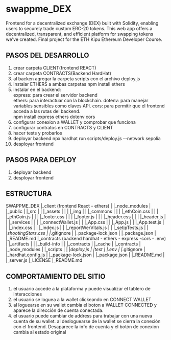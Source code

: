 # swappme_DEX
Frontend for a decentralized exchange (DEX) built with Solidity, enabling users to securely trade custom ERC-20 tokens. This web app offers a decentralized, transparent, and efficient platform for swapping tokens we've created. Final project for the ETH Kipu Ethereum Developer Course.

## PASOS DEL DESARROLLO
1. crear carpeta CLIENT(frontend REACT) 
2. crear carpeta CONTRACTS(Backend HardHat) 
3. al backen agregar la carpeta scripts con el archivo deploy.js
4. instalar ETHERS a ambas carpetas 
    npm install ethers
5. instalar en el backend:  
    express: para crear el servidor backend  
    ethers: para interactuar con la blockchain.
    dotenv: para manejar variables sensibles como claves API.
    cors: para permitir que el frontend acceda a las rutas del backend.      
        npm install express ethers dotenv cors
6. configurar conexion a WALLET y comprobar que funciona
7. configurar contratos en CONTRACTS y CLIENT
8. hacer tests y probarlos
9. deployar backend
    npx hardhat run scripts/deploy.js --network sepolia
10. desployar frontend

## PASOS PARA DEPLOY
1. deployar backend
2. desployar frontend

## ESTRUCTURA

SWAPPME_DEX
|_client (frontend React - ethers)
|   |_node_modules
|   |_public
|   |_src
|   |   |_assets
|   |   |   |_img
|   |   |_commons
|   |   |   |_ethCoin.css
|   |   |   |_ethCoin.js
|   |   |   |_footer.css
|   |   |   |_footer.js
|   |   |   |_header.css
|   |   |   |_header.js
|   |   |_services
|   |   |   |_connectWallet.js
|   |   |_App.css
|   |   |_App.js
|   |   |_App.test.js
|   |   |_index.css
|   |   |_index.js
|   |   |_reportWerVitals.js
|   |   |_setipTests.js
|   |   |_shootingStars.css
|   |_.gitignore
|   |_package-lock.json
|   |_package.json
|   |_README.md
|_contracts (backend hardhat - ethers - express -cors - .env)
|   |_artifacts
|   |   |_build-info
|   |   |_contracts
|   |_cache
|   |_contracts
|   |_node_modules
|   |_scripts
|   |   |_deploy.js
|   |_test
|   |_.env
|   |_.gitignore
|   |_hardhat.config.js
|   |_package-lock.json
|   |_package.json
|   |_README.md
|   |_server.js
|_LICENSE
|_README.md

## COMPORTAMIENTO DEL SITIO

1. el usuario accede a la plataforma y puede visualizar el tablero de interacciones
2. el usuario se loguea a la wallet clickeando en CONNECT WALLET
3. al loguearse en su wallet cambia el boton a WALLET CONNECTED y aparece la dirección de cuenta conectada.
4. el usuario puede cambiar de address para trabajar con una nueva cuenta de su wallet.
al desloguearse de la wallet se cierra la conexión con el frontend. Desaparece la info de cuenta y el botón de conexion cambia al estado original